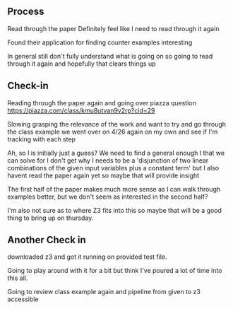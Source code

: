 ## Process

Read through the paper
Definitely feel like I need to read through it again

Found their application for finding counter examples interesting

In general still don't fully understand what is going on so going to read through it again and hopefully that clears things up

## Check-in

Reading through the paper again and going over piazza question https://piazza.com/class/kmu8utvan9v2rp?cid=29

Slowing grasping the relevance of the work and want to try and go through the class example we went over on 4/26 again on my own and see if I'm tracking with each step

Ah, so I is initially just a guess? We need to find a general enough I that we can solve for
I don't get why I needs to be a 'disjunction of two linear combinations of the given input variables plus a constant term' but I also havent read the paper again yet so maybe that will provide insight

The first half of the paper makes much more sense as I can walk through examples better, but we don't seem as interested in the second half?

I'm also not sure as to where Z3 fits into this so maybe that will be a good thing to bring up on thursday.

## Another Check in

downloaded z3 and got it running on provided test file.

Going to play around with it for a bit but think I've poured a lot of time into this all.

Going to review class example again and pipeline from given to z3 accessible 


